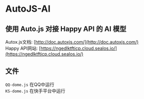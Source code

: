 # AutoJS-AI
## 使用 Auto.js 对接 Happy API 的 AI 模型

Autox.js文档: [http://doc.autoxjs.com/](http://doc.autoxjs.com/)
<br/>
Happy API网站: [https://ngedlktfticp.cloud.sealos.io/](https://ngedlktfticp.cloud.sealos.io/)

## 文件

`QQ-dome.js`  在QQ中运行
<br/>
`KS-dome.js`  在快手平台中运行
